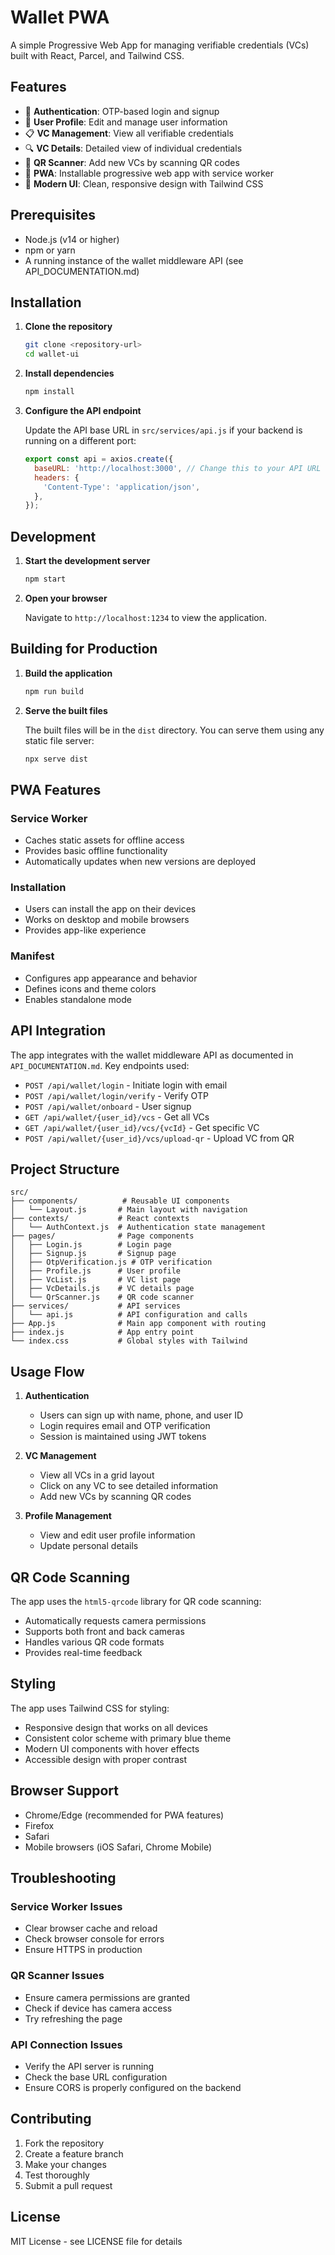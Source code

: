 # Wallet PWA

A simple Progressive Web App for managing verifiable credentials (VCs) built with React, Parcel, and Tailwind CSS.

## Features

- 🔐 **Authentication**: OTP-based login and signup
- 👤 **User Profile**: Edit and manage user information
- 📋 **VC Management**: View all verifiable credentials
- 🔍 **VC Details**: Detailed view of individual credentials
- 📱 **QR Scanner**: Add new VCs by scanning QR codes
- 📱 **PWA**: Installable progressive web app with service worker
- 🎨 **Modern UI**: Clean, responsive design with Tailwind CSS

## Prerequisites

- Node.js (v14 or higher)
- npm or yarn
- A running instance of the wallet middleware API (see API_DOCUMENTATION.md)

## Installation

1. **Clone the repository**
   ```bash
   git clone <repository-url>
   cd wallet-ui
   ```

2. **Install dependencies**
   ```bash
   npm install
   ```

3. **Configure the API endpoint**
   
   Update the API base URL in `src/services/api.js` if your backend is running on a different port:
   ```javascript
   export const api = axios.create({
     baseURL: 'http://localhost:3000', // Change this to your API URL
     headers: {
       'Content-Type': 'application/json',
     },
   });
   ```

## Development

1. **Start the development server**
   ```bash
   npm start
   ```

2. **Open your browser**
   
   Navigate to `http://localhost:1234` to view the application.

## Building for Production

1. **Build the application**
   ```bash
   npm run build
   ```

2. **Serve the built files**
   
   The built files will be in the `dist` directory. You can serve them using any static file server:
   ```bash
   npx serve dist
   ```

## PWA Features

### Service Worker
- Caches static assets for offline access
- Provides basic offline functionality
- Automatically updates when new versions are deployed

### Installation
- Users can install the app on their devices
- Works on desktop and mobile browsers
- Provides app-like experience

### Manifest
- Configures app appearance and behavior
- Defines icons and theme colors
- Enables standalone mode

## API Integration

The app integrates with the wallet middleware API as documented in `API_DOCUMENTATION.md`. Key endpoints used:

- `POST /api/wallet/login` - Initiate login with email
- `POST /api/wallet/login/verify` - Verify OTP
- `POST /api/wallet/onboard` - User signup
- `GET /api/wallet/{user_id}/vcs` - Get all VCs
- `GET /api/wallet/{user_id}/vcs/{vcId}` - Get specific VC
- `POST /api/wallet/{user_id}/vcs/upload-qr` - Upload VC from QR

## Project Structure

```
src/
├── components/          # Reusable UI components
│   └── Layout.js       # Main layout with navigation
├── contexts/           # React contexts
│   └── AuthContext.js  # Authentication state management
├── pages/              # Page components
│   ├── Login.js        # Login page
│   ├── Signup.js       # Signup page
│   ├── OtpVerification.js # OTP verification
│   ├── Profile.js      # User profile
│   ├── VcList.js       # VC list page
│   ├── VcDetails.js    # VC details page
│   └── QrScanner.js    # QR code scanner
├── services/           # API services
│   └── api.js          # API configuration and calls
├── App.js              # Main app component with routing
├── index.js            # App entry point
└── index.css           # Global styles with Tailwind
```

## Usage Flow

1. **Authentication**
   - Users can sign up with name, phone, and user ID
   - Login requires email and OTP verification
   - Session is maintained using JWT tokens

2. **VC Management**
   - View all VCs in a grid layout
   - Click on any VC to see detailed information
   - Add new VCs by scanning QR codes

3. **Profile Management**
   - View and edit user profile information
   - Update personal details

## QR Code Scanning

The app uses the `html5-qrcode` library for QR code scanning:

- Automatically requests camera permissions
- Supports both front and back cameras
- Handles various QR code formats
- Provides real-time feedback

## Styling

The app uses Tailwind CSS for styling:

- Responsive design that works on all devices
- Consistent color scheme with primary blue theme
- Modern UI components with hover effects
- Accessible design with proper contrast

## Browser Support

- Chrome/Edge (recommended for PWA features)
- Firefox
- Safari
- Mobile browsers (iOS Safari, Chrome Mobile)

## Troubleshooting

### Service Worker Issues
- Clear browser cache and reload
- Check browser console for errors
- Ensure HTTPS in production

### QR Scanner Issues
- Ensure camera permissions are granted
- Check if device has camera access
- Try refreshing the page

### API Connection Issues
- Verify the API server is running
- Check the base URL configuration
- Ensure CORS is properly configured on the backend

## Contributing

1. Fork the repository
2. Create a feature branch
3. Make your changes
4. Test thoroughly
5. Submit a pull request

## License

MIT License - see LICENSE file for details 
